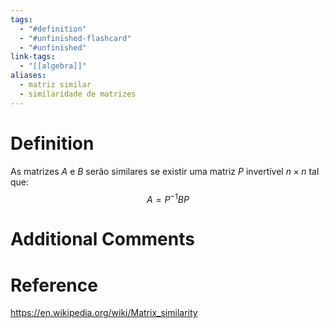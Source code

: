 ```yaml
---
tags:
  - "#definition"
  - "#unfinished-flashcard"
  - "#unfinished"
link-tags:
  - "[[algebra]]"
aliases:
  - matriz similar
  - similaridade de matrizes
---
```

# Definition 
As matrizes $A$ e $B$ serão similares se existir uma matriz $P$ invertível $n \times n$ tal que: $$A = P^{-1}BP$$

# Additional Comments


# Reference
https://en.wikipedia.org/wiki/Matrix_similarity

